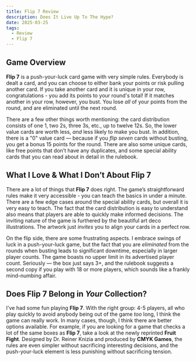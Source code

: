 ```yaml
---
title: Flip 7 Review
description: Does It Live Up To The Hype?
date: 2025-03-25
tags:
  - Review
  - Flip 7
---
```


## Game Overview

**Flip 7** is a push-your-luck card game with very simple rules. Everybody is dealt a card, and you can choose to either bank your points or risk pulling another card. If you take another card and it is unique in your row, congratulations - you add its points to your round's total! If it matches another in your row, however, you bust. You lose *all* of your points from the round, and are eliminated until the next round.

There are a few other things worth mentioning: the card distribution consists of one 1, two 2s, three 3s, etc., up to twelve 12s. So, the lower value cards are worth less, *and* less likely to make you bust. In addition, there is a "0" value card — because if you *flip seven* cards without busting, you get a bonus 15 points for the round. There are also some unique cards, like free points that don’t have any duplicates, and some special ability cards that you can read about in detail in the rulebook.

## What I Love & What I Don’t About Flip 7

There are a lot of things that **Flip 7** does right. The game’s straightforward rules make it very accessible - you can teach the basics in under a minute. There are a few edge cases around the special ability cards, but overall it is very easy to teach. The fact that the card distribution is easy to understand also means that players are able to quickly make informed decisions. The inviting nature of the game is furthered by the beautiful art deco illustrations. The artwork just *invites* you to align your cards in a perfect row.

On the flip side, there are some frustrating aspects. I embrace swings of luck in a push-your-luck game, but the fact that you are *eliminated* from the rounds when busting leads to significant downtime, especially in larger player counts. The game boasts no upper limit in its advertised player count. Seriously — the box just says 3+, and the rulebook suggests a second copy if you play with 18 or more players, which sounds like a frankly mind-numbing affair. 

## Does Flip 7 Belong in *Your* Collection?

I've had some fun playing **Flip 7**. With the right group: 4-5 players, all who play quickly to avoid anybody being out of the game _too_ long, I think the game can really work. In many cases, though, I think there are better options available. For example, if you are looking for a game that checks a lot of the same boxes as **Flip 7**, take a look at the newly reprinted **Fruit Fight**. Designed by Dr. Reiner Knizia and produced by **CMYK Games**, the rules are even simpler without sacrificing interesting decisions, and the push-your-luck element is less punishing without sacrificing tension.